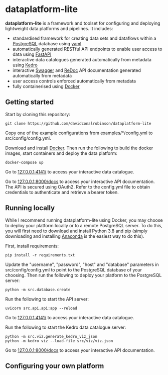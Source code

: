 # dataplatform-lite

**dataplatform-lite** is a framework and toolset for configuring and deploying lightweight data platforms and pipelines. It includes:
* standardised framework for creating data sets and dataflows within a [PostgreSQL](https://www.postgresql.org/) database using [yaml](https://yaml.org/)
* automatically generated RESTful API endpoints to enable user access to data using [FastAPI](https://fastapi.tiangolo.com/)
* interactive data catalogues generated automatically from metadata using [Kedro](https://github.com/quantumblacklabs/kedro-viz)
* interactive [Swagger](https://swagger.io/) and [ReDoc](https://github.com/Redocly/redoc) API documentation generated automatically from metadata
* user access controls enforced automatically from metadata
* fully containerised using [Docker](https://www.docker.com/)

## Getting started

Start by cloning this repository:

```
git clone https://github.com/davidconalrobinson/dataplatform-lite
```

Copy one of the example configurations from examples/\*/config.yml to src/config/config.yml.

Download and install [Docker](https://www.docker.com/products/docker-desktop). Then run the following to build the docker images, start containers and deploy the data platform:

```
docker-compose up
```

Go to [127.0.0.1:4141/](http://127.0.0.1:4141/) to access your interactive data catalogue.

Go to [127.0.0.1:8000/docs](http://127.0.0.1:8000/docs) to access your interactive API documentation. The API is secured using OAuth2. Refer to the config.yml file to obtain credentials to authenticate and retrieve a bearer token.

## Running locally

While I recommend running dataplatform-lite using Docker, you may choose to deploy your platform locally or to a remote PostgreSQL server. To do this, you will first need to download and install Python 3.8 and pip (simply downloading and installing [Anaconda](https://www.anaconda.com/products/individual) is the easiest way to do this).

First, install requirements:

```
pip install -r requirements.txt
```

Update the "username", "password", "host" and "database" parameters in src/config/config.yml to point to the PostgreSQL database of your choosing. Then run the following to deploy your platform to the PostgreSQL server:

```
python -m src.database.create
```

Run the following to start the API server:

```
uvicorn src.api.api:app --reload
```

Go to [127.0.0.1:4141/](http://127.0.0.1:4141/) to access your interactive data catalogue.

Run the following to start the Kedro data catalogue server:

```
python -m src.viz.generate_kedro_viz_json
python -m kedro viz --load-file src/viz/viz.json
```

Go to [127.0.0.1:8000/docs](http://127.0.0.1:8000/docs) to access your interactive API documentation.

## Configuring your own platform

